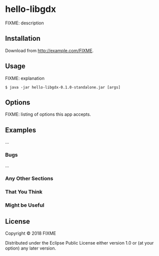 # hello-libgdx

FIXME: description

## Installation

Download from http://example.com/FIXME.

## Usage

FIXME: explanation

    $ java -jar hello-libgdx-0.1.0-standalone.jar [args]

## Options

FIXME: listing of options this app accepts.

## Examples

...

### Bugs

...

### Any Other Sections
### That You Think
### Might be Useful

## License

Copyright © 2018 FIXME

Distributed under the Eclipse Public License either version 1.0 or (at
your option) any later version.

